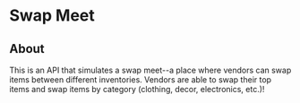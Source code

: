 # Swap Meet

## About

This is an API that simulates a swap meet--a place where vendors can swap items between different inventories. Vendors are able to swap their top items and swap items by category (clothing, decor, electronics, etc.)!
